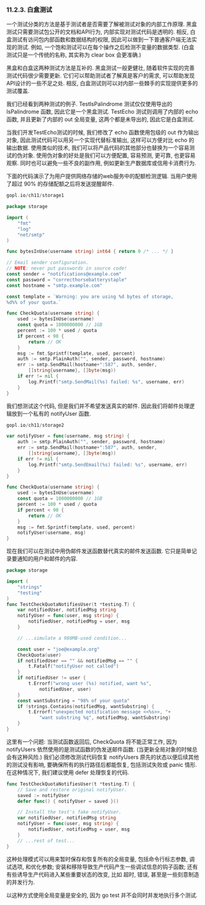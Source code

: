 ### 11.2.3. 白盒测试


一个测试分类的方法是基于测试者是否需要了解被测试对象的内部工作原理. 黑盒测试只需要测试包公开的文档和API行为, 内部实现对测试代码是透明的. 相反, 白盒测试有访问包内部函数和数据结构的权限, 因此可以做到一下普通客户端无法实现的测试. 例如, 一个饱和测试可以在每个操作之后检测不变量的数据类型. (白盒测试只是一个传统的名称, 其实称为 clear box 会更准确.)

黑盒和白盒这两种测试方法是互补的. 黑盒测试一般更健壮, 随着软件实现的完善测试代码很少需要更新. 它们可以帮助测试者了解真是客户的需求, 可以帮助发现API设计的一些不足之处. 相反, 白盒测试则可以对内部一些棘手的实现提供更多的测试覆盖.

我们已经看到两种测试的例子. TestIsPalindrome 测试仅仅使用导出的 IsPalindrome 函数, 因此它是一个黑盒测试. TestEcho 测试则调用了内部的 echo 函数, 并且更新了内部的 out 全局变量, 这两个都是未导出的, 因此它是白盒测试.

当我们开发TestEcho测试的时候, 我们修改了 echo 函数使用包级的 out 作为输出对象, 因此测试代码可以用另一个实现代替标准输出, 这样可以方便对比 echo 的输出数据. 使用类似的技术, 我们可以将产品代码的其他部分也替换为一个容易测试的伪对象. 使用伪对象的好处是我们可以方便配置, 容易预测, 更可靠, 也更容易观察. 同时也可以避免一些不良的副作用, 例如更新生产数据库或信用卡消费行为.

下面的代码演示了为用户提供网络存储的web服务中的配额检测逻辑. 当用户使用了超过 90% 的存储配额之后将发送提醒邮件.

```Go
gopl.io/ch11/storage1

package storage

import (
	"fmt"
	"log"
	"net/smtp"
)

func bytesInUse(username string) int64 { return 0 /* ... */ }

// Email sender configuration.
// NOTE: never put passwords in source code!
const sender = "notifications@example.com"
const password = "correcthorsebatterystaple"
const hostname = "smtp.example.com"

const template = `Warning: you are using %d bytes of storage,
%d%% of your quota.`

func CheckQuota(username string) {
	used := bytesInUse(username)
	const quota = 1000000000 // 1GB
	percent := 100 * used / quota
	if percent < 90 {
		return // OK
	}
	msg := fmt.Sprintf(template, used, percent)
	auth := smtp.PlainAuth("", sender, password, hostname)
	err := smtp.SendMail(hostname+":587", auth, sender,
		[]string{username}, []byte(msg))
	if err != nil {
		log.Printf("smtp.SendMail(%s) failed: %s", username, err)
	}
}
```

我们想测试这个代码, 但是我们并不希望发送真实的邮件. 因此我们将邮件处理逻辑放到一个私有的 notifyUser 函数.

```Go
gopl.io/ch11/storage2

var notifyUser = func(username, msg string) {
	auth := smtp.PlainAuth("", sender, password, hostname)
	err := smtp.SendMail(hostname+":587", auth, sender,
		[]string{username}, []byte(msg))
	if err != nil {
		log.Printf("smtp.SendEmail(%s) failed: %s", username, err)
	}
}

func CheckQuota(username string) {
	used := bytesInUse(username)
	const quota = 1000000000 // 1GB
	percent := 100 * used / quota
	if percent < 90 {
		return // OK
	}
	msg := fmt.Sprintf(template, used, percent)
	notifyUser(username, msg)
}
```

现在我们可以在测试中用伪邮件发送函数替代真实的邮件发送函数. 它只是简单记录要通知的用户和邮件的内容.

```Go
package storage

import (
	"strings"
	"testing"
)
func TestCheckQuotaNotifiesUser(t *testing.T) {
	var notifiedUser, notifiedMsg string
	notifyUser = func(user, msg string) {
		notifiedUser, notifiedMsg = user, msg
	}

	// ...simulate a 980MB-used condition...

	const user = "joe@example.org"
	CheckQuota(user)
	if notifiedUser == "" && notifiedMsg == "" {
		t.Fatalf("notifyUser not called")
	}
	if notifiedUser != user {
		t.Errorf("wrong user (%s) notified, want %s",
			notifiedUser, user)
	}
	const wantSubstring = "98% of your quota"
	if !strings.Contains(notifiedMsg, wantSubstring) {
		t.Errorf("unexpected notification message <<%s>>, "+
			"want substring %q", notifiedMsg, wantSubstring)
	}
}
```

这里有一个问题: 当测试函数返回后, CheckQuota 将不能正常工作, 因为 notifyUsers 依然使用的是测试函数的伪发送邮件函数. (当更新全局对象的时候总会有这种风险.) 我们必须修改测试代码恢复 notifyUsers 原先的状态以便后续其他的测试没有影响, 要确保所有的执行路径后都能恢复, 包括测试失败或 panic 情形. 在这种情况下, 我们建议使用 defer 处理恢复的代码.

```Go
func TestCheckQuotaNotifiesUser(t *testing.T) {
	// Save and restore original notifyUser.
	saved := notifyUser
	defer func() { notifyUser = saved }()

	// Install the test's fake notifyUser.
	var notifiedUser, notifiedMsg string
	notifyUser = func(user, msg string) {
		notifiedUser, notifiedMsg = user, msg
	}
	// ...rest of test...
}
```

这种处理模式可以用来暂时保存和恢复所有的全局变量, 包括命令行标志参数, 调试选项, 和优化参数; 安装和移除导致生产代码产生一些调试信息的钩子函数; 还有有些诱导生产代码进入某些重要状态的改变, 比如 超时, 错误, 甚至是一些刻意制造的并发行为.

以这种方式使用全局变量是安全的, 因为 go test 并不会同时并发地执行多个测试.


